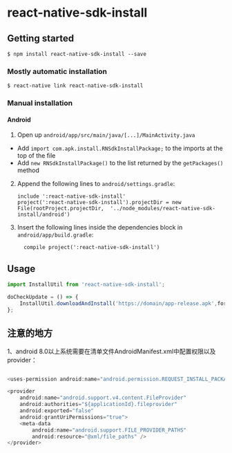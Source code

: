 
# react-native-sdk-install

## Getting started

`$ npm install react-native-sdk-install --save`

### Mostly automatic installation

`$ react-native link react-native-sdk-install`

### Manual installation


#### Android

1. Open up `android/app/src/main/java/[...]/MainActivity.java`
  - Add `import com.apk.install.RNSdkInstallPackage;` to the imports at the top of the file
  - Add `new RNSdkInstallPackage()` to the list returned by the `getPackages()` method
2. Append the following lines to `android/settings.gradle`:
  	```
  	include ':react-native-sdk-install'
  	project(':react-native-sdk-install').projectDir = new File(rootProject.projectDir, 	'../node_modules/react-native-sdk-install/android')
  	```
3. Insert the following lines inside the dependencies block in `android/app/build.gradle`:
  	```
      compile project(':react-native-sdk-install')
  	```


## Usage
```javascript
import InstallUtil from 'react-native-sdk-install';

doCheckUpdate = () => {
    InstallUtil.downloadAndInstall('https://domain/app-release.apk',forceUpdate);
};
```

## 注意的地方

1、android 8.0以上系统需要在清单文件AndroidManifest.xml中配置权限以及provider：
```javascript

<uses-permission android:name="android.permission.REQUEST_INSTALL_PACKAGES" />

<provider
    android:name="android.support.v4.content.FileProvider"
    android:authorities="${applicationId}.fileprovider"
    android:exported="false"
    android:grantUriPermissions="true">
    <meta-data
        android:name="android.support.FILE_PROVIDER_PATHS"
        android:resource="@xml/file_paths" />
</provider>

```



  
